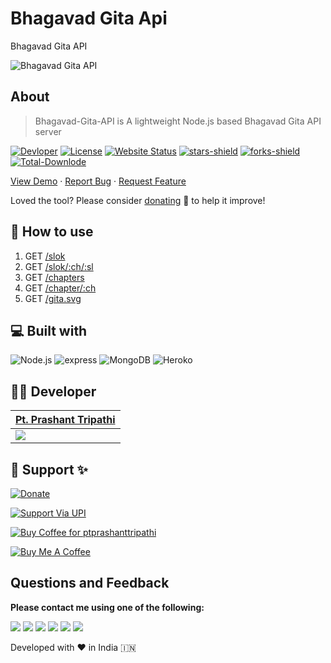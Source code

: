 # Bhagavad Gita Api

Bhagavad Gita API

![Bhagavad Gita API](https://repository-images.githubusercontent.com/314205765/0bb18d80-2b22-11eb-8f6f-ccf20c0c2679)

## About

> Bhagavad-Gita-API is A lightweight Node.js based Bhagavad Gita API server

 [![Devloper](https://img.shields.io/badge/Devloper-Pt.%20Prashant%20Tripathi-Success.svg?style=flat-square)](https://github.com/PtPrashantTripathi) [![License](https://img.shields.io/github/license/vedicscriptures/bhagavad-gita-api.svg?style=flat-square)](https://github.com/vedicscriptures/bhagavad-gita-api/LICENSE) [![Website Status](https://img.shields.io/website/http/ptprashanttripathi.github.io.svg?down_message=Down&up_message=Online&style=flat-square)](https://vedicscriptures.github.io) [![stars-shield](https://img.shields.io/github/stars/vedicscriptures/bhagavad-gita-api.svg?style=flat-square)](https://github.com/vedicscriptures/bhagavad-gita-api/stargazers) [![forks-shield](https://img.shields.io/github/forks/vedicscriptures/bhagavad-gita-api.svg?style=flat-square)](https://github.com/vedicscriptures/bhagavad-gita-api/network/members) [![Total-Downlode](https://img.shields.io/github/downloads/vedicscriptures/bhagavad-gita-api/total.svg?style=flat-square)](https://github.com/vedicscriptures/bhagavad-gita-api/graphs/traffic)

 [View Demo](https://vedicscriptures.github.io) · [Report Bug](https://github.com/vedicscriptures/bhagavad-gita-api/issues/new/choose) · [Request Feature](https://github.com/vedicscriptures/bhagavad-gita-api/issues/new/choose)

 Loved the tool? Please consider [donating](https://paypal.me/ptprashanttripathi/100) 💸 to help it improve!  

## 🚀 How to use

1. GET [/slok](api-reference/get-slok.md)
2. GET [/slok/:ch/:sl](api-reference/get-slokm.md)
3. GET [/chapters](api-reference/get-chapters.md)
4. GET [/chapter/:ch](api-reference/get-chapter.md)
5. GET [/gita.svg](api-reference/get-gita.svg.md)


## 💻 Built with

![Node.js](https://img.shields.io/badge/node.js%20-%2343853D.svg?&style=for-the-badge&logo=node.js&logoColor=white) ![express](https://img.shields.io/badge/express.js%20-%23404d59.svg?&style=for-the-badge) ![MongoDB](https://img.shields.io/badge/MongoDB-%234ea94b.svg?&style=for-the-badge&logo=mongodb&logoColor=white) ![Heroko](https://img.shields.io/badge/heroku%20-%23430098.svg?&style=for-the-badge&logo=heroku&logoColor=white)

## 👨‍💻 Developer

|  [**Pt. Prashant Tripathi**](https://github.com/ptprashanttripathi) |
| :--- |
|  [![](https://avatars2.githubusercontent.com/u/26687933?s=200&v=4)](https://github.com/ptprashanttripathi) |

## 🙏 Support ✨

[![Donate](https://img.shields.io/badge/support-PayPal-blue?logo=PayPal&style=flat-square&label=Donate)](https://paypal.me/PtPrashantTripathi)

[![Support Via UPI](https://raw.githubusercontent.com/PtPrashantTripathi/linkpe/main/img/linkpebadge.svg)](https://ptprashanttripathi.github.io/linkpe?pa=pt1998@ybl&pn=Pt.+Prashant+Tripathi)

[![Buy Coffee for ptprashanttripathi](https://cdn.ko-fi.com/cdn/kofi3.png?v=2)](https://ko-fi.com/ptprashanttripathi)

[![Buy Me A Coffee](https://cdn.buymeacoffee.com/buttons/default-orange.png)](https://www.buymeacoffee.com/ptprashanttripathi)

## Questions and Feedback

**Please contact me using one of the following:**

[![](https://img.shields.io/badge/twitter-%231DA1F2.svg?&style=for-the-badge&logo=twitter&logoColor=white)](https://twitter.com/ptprashant09) [![](https://img.shields.io/badge/linkedin-%230077B5.svg?&style=for-the-badge&logo=linkedin&logoColor=white)](https://www.linkedin.com/in/ptprashanttripathi/) [![](https://img.shields.io/badge/instagram-%23E4405F.svg?&style=for-the-badge&logo=instagram&logoColor=white)](https://www.instagram.com/ptprashanttripathi/) [![](https://img.shields.io/badge/telegram-%233498DB.svg?&style=for-the-badge&logo=telegram&logoColor=white)](https://t.me/ptprashanttripathi/) [![](https://img.shields.io/badge/facebook-%231877F2.svg?&style=for-the-badge&logo=facebook&logoColor=white)](https://www.facebook.com/ptprashanttripathi) [![](https://img.shields.io/badge/DEV.TO-%230A0A0A.svg?&style=for-the-badge&logo=dev-dot-to&logoColor=white)](https://dev.to/ptprashanttripathi)

Developed with ❤️ in India 🇮🇳

